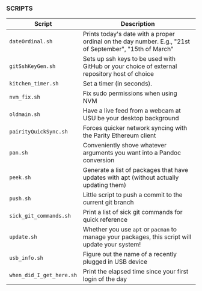 ### SCRIPTS

| Script | Description  | 
|--------|--------------|
| `dateOrdinal.sh` | Prints today's date with a proper ordinal on the day number. E.g., "21st of September", "15th of March" |
| `gitSshKeyGen.sh` | Sets up ssh keys to be used with GitHub or your choice of external repository host of choice |
| `kitchen_timer.sh` | Set a timer (in seconds).| 
| `nvm_fix.sh` | Fix sudo permissions when using NVM |
| `oldmain.sh` | Have a live feed from a webcam at USU be your desktop background |
| `pairityQuickSync.sh` | Forces quicker network syncing with the Parity Ethereum client |
| `pan.sh` | Conveniently shove whatever arguments you want into a Pandoc conversion |
| `peek.sh` | Generate a list of packages that have updates with apt (without actually updating them) |
| `push.sh` | Little script to push a commit to the current git branch |
| `sick_git_commands.sh` | Print a list of sick git commands for quick reference |
| `update.sh` | Whether you use `apt` or `pacman` to manage your packages, this script will update your system! | 
| `usb_info.sh` | Figure out the name of a recently plugged in USB device |
| `when_did_I_get_here.sh` | Print the elapsed time since your first login of the day |
